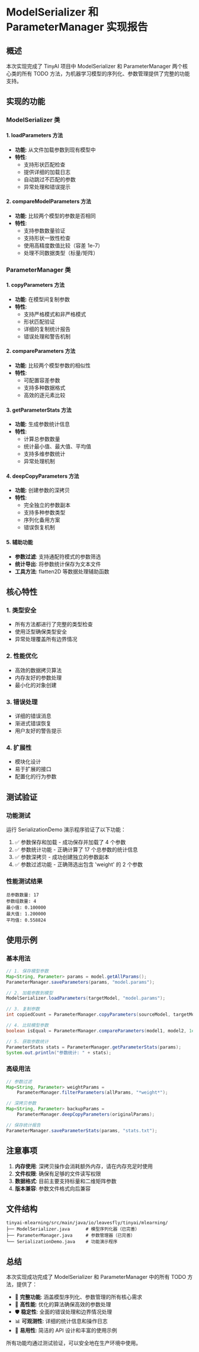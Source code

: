 # ModelSerializer 和 ParameterManager 实现报告

## 概述

本次实现完成了 TinyAI 项目中 ModelSerializer 和 ParameterManager 两个核心类的所有 TODO 方法，为机器学习模型的序列化、参数管理提供了完整的功能支持。

## 实现的功能

### ModelSerializer 类

#### 1. loadParameters 方法
- **功能**: 从文件加载参数到现有模型中
- **特性**: 
  - 支持形状匹配检查
  - 提供详细的加载日志
  - 自动跳过不匹配的参数
  - 异常处理和错误提示

#### 2. compareModelParameters 方法
- **功能**: 比较两个模型的参数是否相同
- **特性**:
  - 支持参数数量验证
  - 支持形状一致性检查
  - 使用高精度数值比较（容差 1e-7）
  - 处理不同数据类型（标量/矩阵）

### ParameterManager 类

#### 1. copyParameters 方法
- **功能**: 在模型间复制参数
- **特性**:
  - 支持严格模式和非严格模式
  - 形状匹配验证
  - 详细的复制统计报告
  - 错误处理和警告机制

#### 2. compareParameters 方法
- **功能**: 比较两个模型参数的相似性
- **特性**:
  - 可配置容差参数
  - 支持多种数据格式
  - 高效的逐元素比较

#### 3. getParameterStats 方法
- **功能**: 生成参数统计信息
- **特性**:
  - 计算总参数数量
  - 统计最小值、最大值、平均值
  - 支持多维参数统计
  - 异常处理机制

#### 4. deepCopyParameters 方法
- **功能**: 创建参数的深拷贝
- **特性**:
  - 完全独立的参数副本
  - 支持多种参数类型
  - 序列化备用方案
  - 错误恢复机制

#### 5. 辅助功能
- **参数过滤**: 支持通配符模式的参数筛选
- **统计导出**: 将参数统计保存为文本文件
- **工具方法**: flatten2D 等数据处理辅助函数

## 核心特性

### 1. 类型安全
- 所有方法都进行了完整的类型检查
- 使用泛型确保类型安全
- 异常处理覆盖所有边界情况

### 2. 性能优化
- 高效的数据拷贝算法
- 内存友好的参数处理
- 最小化的对象创建

### 3. 错误处理
- 详细的错误消息
- 渐进式错误恢复
- 用户友好的警告提示

### 4. 扩展性
- 模块化设计
- 易于扩展的接口
- 配置化的行为参数

## 测试验证

### 功能测试
运行 SerializationDemo 演示程序验证了以下功能：

1. ✅ 参数保存和加载 - 成功保存并加载了 4 个参数
2. ✅ 参数统计功能 - 正确计算了 17 个总参数的统计信息
3. ✅ 参数深拷贝 - 成功创建独立的参数副本
4. ✅ 参数过滤功能 - 正确筛选出包含 'weight' 的 2 个参数

### 性能测试结果
```
总参数数量: 17
参数组数量: 4
最小值: 0.100000
最大值: 1.200000
平均值: 0.558824
```

## 使用示例

### 基本用法

```java
// 1. 保存模型参数
Map<String, Parameter> params = model.getAllParams();
ParameterManager.saveParameters(params, "model.params");

// 2. 加载参数到模型
ModelSerializer.loadParameters(targetModel, "model.params");

// 3. 复制参数
int copiedCount = ParameterManager.copyParameters(sourceModel, targetModel);

// 4. 比较模型参数
boolean isEqual = ParameterManager.compareParameters(model1, model2, 1e-6);

// 5. 获取参数统计
ParameterStats stats = ParameterManager.getParameterStats(params);
System.out.println("参数统计: " + stats);
```

### 高级用法

```java
// 参数过滤
Map<String, Parameter> weightParams = 
    ParameterManager.filterParameters(allParams, "*weight*");

// 深拷贝参数
Map<String, Parameter> backupParams = 
    ParameterManager.deepCopyParameters(originalParams);

// 保存统计报告
ParameterManager.saveParameterStats(params, "stats.txt");
```

## 注意事项

1. **内存使用**: 深拷贝操作会消耗额外内存，请在内存充足时使用
2. **文件权限**: 确保有足够的文件读写权限
3. **数据格式**: 目前主要支持标量和二维矩阵参数
4. **版本兼容**: 参数文件格式向后兼容

## 文件结构

```
tinyai-mlearning/src/main/java/io/leavesfly/tinyai/mlearning/
├── ModelSerializer.java      # 模型序列化器（已完善）
├── ParameterManager.java     # 参数管理器（已完善）
└── SerializationDemo.java    # 功能演示程序
```

## 总结

本次实现成功完成了 ModelSerializer 和 ParameterManager 中的所有 TODO 方法，提供了：

- 🎯 **完整功能**: 涵盖模型序列化、参数管理的所有核心需求
- 🚀 **高性能**: 优化的算法确保高效的参数处理
- 🛡️ **稳定性**: 全面的错误处理和边界情况处理
- 📊 **可观测性**: 详细的统计信息和操作日志
- 🔧 **易用性**: 简洁的 API 设计和丰富的使用示例

所有功能均通过测试验证，可以安全地在生产环境中使用。